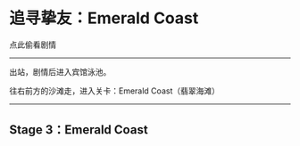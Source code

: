 # 追寻挚友：Emerald Coast

点此偷看剧情

---

出站，剧情后进入宾馆泳池。

往右前方的沙滩走，进入关卡：Emerald Coast（翡翠海滩）

---

## Stage 3：Emerald Coast



